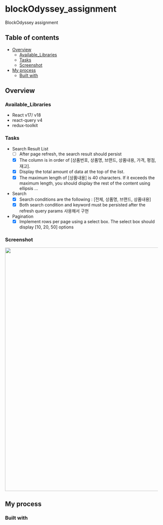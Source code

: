 # blockOdyssey_assignment
BlockOdyssey assignment

## Table of contents

- [Overview](#overview)
  - [Available_Libraries](#available_libraries)
  - [Tasks](#tasks)
  - [Screenshot](#screenshot)
- [My process](#my-process)
  - [Built with](#built-with)

## Overview

### Available_Libraries
- React v17/ v18
- react-query v4
- redux-toolkit

### Tasks 
- Search Result List
  - [ ] After page refresh, the search result should persist
  - [x] The column is in order of [상품번호, 상품명, 브랜드, 상품내용, 가격, 평점, 재고].
  - [x] Display the total amount of data at the top of the list.
  - [x] The maximum length of [상품내용] is 40 characters. If it exceeds the maximum length, you should display the rest of the content using ellipsis ...
- Search
  - [x] Search conditions are the following : [전체, 상품명, 브랜드, 상품내용]
  - [x] Both search condition and keyword must be persisted after the refresh
    query params 사용해서 구현
- Pagination
  - [x] Implement rows per page using a select box. The select box should display [10, 20, 50] options

### Screenshot
<img src="https://user-images.githubusercontent.com/59095793/213556326-07aff302-e7b3-4c1e-b6d4-d161c3bdb666.gif" width=800/>


## My process

### Built with
